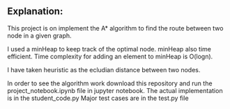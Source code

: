 ﻿## Explanation:

This project is on implement the A* algorithm to find the route between two node in a given graph.


I used a minHeap to keep track of the optimal node. minHeap also time efficient. Time complexity for adding an element to minHeap is O(logn).

I have taken heuristic as the ecludian distance between two nodes.

In order to see the algorithm work download this repository and run the project_notebook.ipynb file in jupyter notebook. The actual implementation is in the student_code.py  Major test cases are in the test.py file

